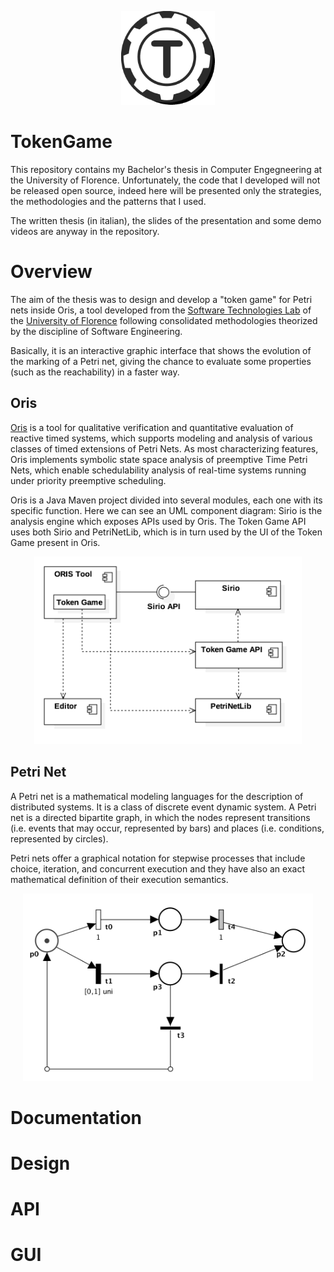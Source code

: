 <p align="center">
  <img height="150" src="https://github.com/tmscarla/TokenGame/blob/master/Logo/tokengame-original.png">
</p>
 
 
# TokenGame
This repository contains my Bachelor's thesis in Computer Engegneering at the University of Florence. Unfortunately, the code that I developed will not be released open source, indeed here will be presented only the strategies, the methodologies and the patterns that I used. 

The written thesis (in italian), the slides of the presentation and some demo videos are anyway in the repository.

# Overview
The aim of the thesis was to design and develop a "token game" for Petri nets inside Oris, a tool developed from the [Software Technologies Lab](https://stlab.dinfo.unifi.it) of the [University of Florence](https://www.unifi.it) following consolidated methodologies theorized by the discipline of Software Engineering.

Basically, it is an interactive graphic interface that shows the evolution of the marking of a Petri net, giving the chance to evaluate some properties (such as the reachability) in a faster way. 

## Oris
[Oris](http://www.oris-tool.org) is a tool for qualitative verification and quantitative evaluation of reactive timed systems, which supports modeling and analysis of various classes of timed extensions of Petri Nets. As most characterizing features, Oris implements symbolic state space analysis of preemptive Time Petri Nets, which enable schedulability analysis of real-time systems running under priority preemptive scheduling.

Oris is a Java Maven project divided into several modules, each one with its specific function. Here we can see an UML component diagram: Sirio is the analysis engine which exposes APIs used by Oris. The Token Game API uses both Sirio and PetriNetLib, which is in turn used by the UI of the Token Game present in Oris.

<p align="center"><img height=300 src="https://github.com/tmscarla/TokenGame/blob/master/UML/OrisComponentDiagram.png"></p>

## Petri Net
A Petri net is a mathematical modeling languages for the description of distributed systems. It is a class of discrete event dynamic system. A Petri net is a directed bipartite graph, in which the nodes represent transitions (i.e. events that may occur, represented by bars) and places (i.e. conditions, represented by circles).

Petri nets offer a graphical notation for stepwise processes that include choice, iteration, and concurrent execution and they have also an exact mathematical definition of their execution semantics.

<p align="center"><img height=300 src="https://github.com/tmscarla/TokenGame/blob/master/Mockups/petrinetExample.png"></p>


# Documentation

# Design

# API

# GUI


